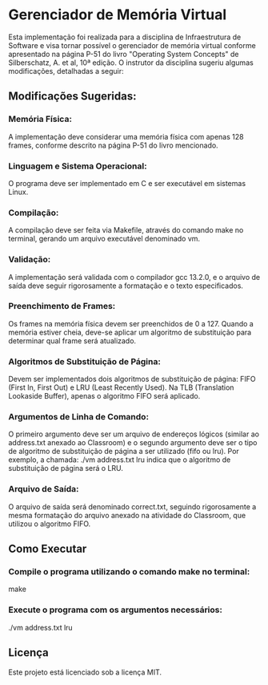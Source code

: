 # Gerenciador de Memória Virtual
Esta implementação foi realizada para a disciplina de Infraestrutura de Software e visa tornar possível o gerenciador de memória virtual conforme apresentado na página P-51 do livro "Operating System Concepts" de Silberschatz, A. et al, 10ª edição. O instrutor da disciplina sugeriu algumas modificações, detalhadas a seguir:

## Modificações Sugeridas:
### Memória Física:
A implementação deve considerar uma memória física com apenas 128 frames, conforme descrito na página P-51 do livro mencionado.
### Linguagem e Sistema Operacional:
O programa deve ser implementado em C e ser executável em sistemas Linux.
### Compilação:
A compilação deve ser feita via Makefile, através do comando make no terminal, gerando um arquivo executável denominado vm.
### Validação: 
A implementação será validada com o compilador gcc 13.2.0, e o arquivo de saída deve seguir rigorosamente a formatação e o texto especificados.
### Preenchimento de Frames: 
Os frames na memória física devem ser preenchidos de 0 a 127. Quando a memória estiver cheia, deve-se aplicar um algoritmo de substituição para determinar qual frame será atualizado.
### Algoritmos de Substituição de Página:
Devem ser implementados dois algoritmos de substituição de página: FIFO (First In, First Out) e LRU (Least Recently Used). Na TLB (Translation Lookaside Buffer), apenas o algoritmo FIFO será aplicado.
### Argumentos de Linha de Comando: 
O primeiro argumento deve ser um arquivo de endereços lógicos (similar ao address.txt anexado ao Classroom) e o segundo argumento deve ser o tipo de algoritmo de substituição de página a ser utilizado (fifo ou lru). Por exemplo, a chamada:
./vm address.txt lru
indica que o algoritmo de substituição de página será o LRU.
### Arquivo de Saída:
O arquivo de saída será denominado correct.txt, seguindo rigorosamente a mesma formatação do arquivo anexado na atividade do Classroom, que utilizou o algoritmo FIFO.

## Como Executar
### Compile o programa utilizando o comando make no terminal:
make

### Execute o programa com os argumentos necessários:
./vm address.txt lru

## Licença
Este projeto está licenciado sob a licença MIT.
